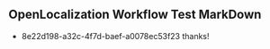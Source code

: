 ## OpenLocalization Workflow Test MarkDown
* 8e22d198-a32c-4f7d-baef-a0078ec53f23 thanks!

<!--HONumber=Jul16_HO3-->


